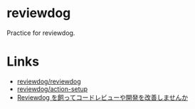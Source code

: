 # reviewdog
Practice for reviewdog.

# Links
* [reviewdog/reviewdog](https://github.com/reviewdog/reviewdog)
* [reviewdog/action-setup](https://github.com/reviewdog/action-setup)
* [Reviewdog を飼ってコードレビューや開発を改善しませんか](http://haya14busa.com/reviewdog/)